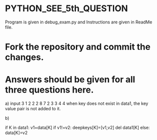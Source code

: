 # PYTHON_SEE_5th_QUESTION
Program is given in debug_exam.py and Instructions are given in ReadMe file.
# Fork the repository and commit the changes.
# Answers should be given for all three questions here.



a) input 
3
1  2
2  2
8  7
2
3  3
4  4
when key does not exist in data1, the key value pair is not added to it.


b)  

if K in data1:
v1=data[K]
if v1!=v2:
deepkeys[K]=[v1,v2]
del data1[K]
else:
data[K]=v2
